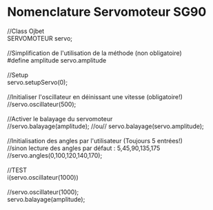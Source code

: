 <h1>Nomenclature Servomoteur SG90</h1>

//Class       Ojbet<br>
SERVOMOTEUR   servo;<br>
<br>
//Simplification de l'utilisation de la méthode (non obligatoire)<br>
#define amplitude servo.amplitude<br>
<br>
  //Setup<br>
  servo.setupServo(0);<br>
  <br>
  //Initialiser l'oscillateur en déinissant une vitesse (obligatoire!)<br>
  //servo.oscillateur(500);<br>
  <br>
  //Activer le balayage du servomoteur <br>
  //servo.balayage(amplitude); //ou// servo.balayage(servo.amplitude);<br>
<br>
  //Initialisation des angles par l'utilisateur (Toujours 5 entrées!)<br>
  //sinon lecture des angles par défaut : 5,45,90,135,175<br>
  //servo.angles(0,100,120,140,170);<br>
<br>
  //TEST<br>
  i(servo.oscillateur(1000))<br>
<br>
  //servo.oscillateur(1000);<br>
  servo.balayage(amplitude);<br>
  <br>
  
  
